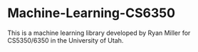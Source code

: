 # Machine-Learning-CS6350
This is a machine learning library developed by Ryan Miller for CS5350/6350 in the University of Utah.
